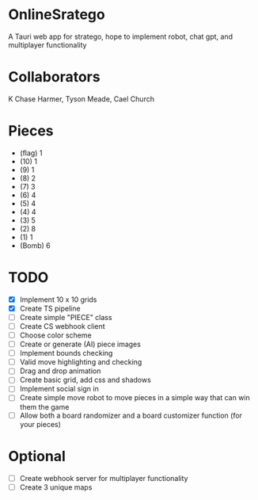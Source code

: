 # OnlineSratego
A Tauri web app for stratego, hope to implement robot, chat gpt, and multiplayer functionality

# Collaborators
K Chase Harmer, Tyson Meade, Cael Church

# Pieces
- (flag) 1
- (10) 1
- (9) 1
- (8) 2
- (7) 3
- (6) 4
- (5) 4
- (4) 4
- (3) 5
- (2) 8
- (1) 1
- (Bomb) 6

# TODO
- [x] Implement 10 x 10 grids
- [x] Create TS pipeline
- [ ] Create simple "PIECE" class
- [ ] Create CS webhook client
- [ ] Choose color scheme
- [ ] Create or generate (AI) piece images
- [ ] Implement bounds checking
- [ ] Valid move highlighting and checking
- [ ] Drag and drop animation
- [ ] Create basic grid, add css and shadows
- [ ] Implement social sign in
- [ ] Create simple move robot to move pieces in a simple way that can win them the game
- [ ] Allow both a board randomizer and a board customizer function (for your pieces)

# Optional
- [ ] Create webhook server for multiplayer functionality
- [ ] Create 3 unique maps
